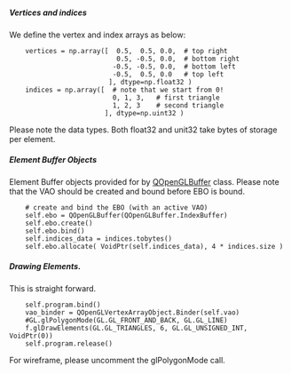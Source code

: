 ##### Vertices and indices
We define the vertex and index arrays as below:

        vertices = np.array([  0.5,  0.5, 0.0,  # top right
                               0.5, -0.5, 0.0,  # bottom right
                              -0.5, -0.5, 0.0,  # bottom left
                              -0.5,  0.5, 0.0   # top left 
                             ], dtype=np.float32 )
        indices = np.array([  # note that we start from 0!
                              0, 1, 3,   # first triangle
                              1, 2, 3    # second triangle
                            ], dtype=np.uint32 )
Please note the data types. Both float32 and unit32 take  bytes of storage per element.

##### Element Buffer Objects
Element Buffer objects provided for by [QOpenGLBuffer](https://doc.qt.io/qtforpython-6/PySide6/QtOpenGL/QOpenGLBuffer.html?highlight=qopenglbuffer#detailed-description) class.
Please note that the VAO should be created and bound before EBO is bound.

        # create and bind the EBO (with an active VAO)
        self.ebo = QOpenGLBuffer(QOpenGLBuffer.IndexBuffer)
        self.ebo.create()
        self.ebo.bind()
        self.indices_data = indices.tobytes()
        self.ebo.allocate( VoidPtr(self.indices_data), 4 * indices.size )
        
##### Drawing Elements.
This is straight forward.

        self.program.bind()
        vao_binder = QOpenGLVertexArrayObject.Binder(self.vao)
        #GL.glPolygonMode(GL.GL_FRONT_AND_BACK, GL.GL_LINE)
        f.glDrawElements(GL.GL_TRIANGLES, 6, GL.GL_UNSIGNED_INT, VoidPtr(0))
        self.program.release()
        
 For wireframe, please uncomment the glPolygonMode call.
